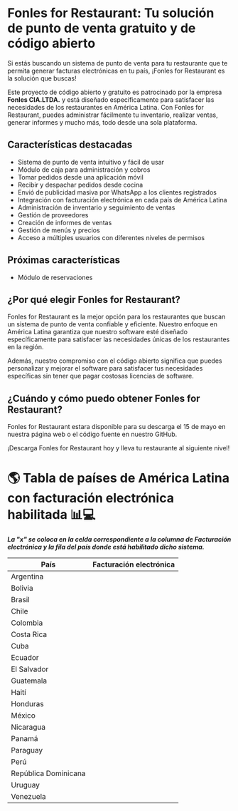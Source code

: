 # Fonles for Restaurant: Tu solución de punto de venta gratuito y de código abierto
Si estás buscando un sistema de punto de venta para tu restaurante que te permita generar facturas electrónicas en tu país, ¡Fonles for Restaurant es la solución que buscas!

Este proyecto de código abierto y gratuito es patrocinado por la empresa **Fonles CIA.LTDA.** y está diseñado específicamente para satisfacer las necesidades de los restaurantes en América Latina. Con Fonles for Restaurant, puedes administrar fácilmente tu inventario, realizar ventas, generar informes y mucho más, todo desde una sola plataforma.

## Características destacadas
- Sistema de punto de venta intuitivo y fácil de usar
- Módulo de caja para administración y cobros
- Tomar pedidos desde una aplicación móvil
- Recibir y despachar pedidos desde cocina
- Envió de publicidad masiva por WhatsApp a los clientes registrados
- Integración con facturación electrónica en cada país de América Latina
- Administración de inventario y seguimiento de ventas
- Gestión de proveedores
- Creación de informes de ventas
- Gestión de menús y precios
- Acceso a múltiples usuarios con diferentes niveles de permisos

## Próximas características
- Módulo de reservaciones

## ¿Por qué elegir Fonles for Restaurant?
Fonles for Restaurant es la mejor opción para los restaurantes que buscan un sistema de punto de venta confiable y eficiente. Nuestro enfoque en América Latina garantiza que nuestro software esté diseñado específicamente para satisfacer las necesidades únicas de los restaurantes en la región.

Además, nuestro compromiso con el código abierto significa que puedes personalizar y mejorar el software para satisfacer tus necesidades específicas sin tener que pagar costosas licencias de software.

##  ¿Cuándo y cómo puedo obtener Fonles for Restaurant?
Fonles for Restaurant estara disponible para su descarga el 15 de mayo en nuestra página web o el código fuente en nuestro GitHub.

¡Descarga Fonles for Restaurant hoy y lleva tu restaurante al siguiente nivel!

# 🌎 Tabla de países de América Latina con facturación electrónica habilitada 📊💻

***La "x" se coloca en la celda correspondiente a la columna de Facturación electrónica y la fila del país donde está habilitado dicho sistema.***

| País        | Facturación electrónica |
| ----------- | ---------------------- |
| Argentina   |                        |
| Bolivia     |                        |
| Brasil      |                        |
| Chile       |                        |
| Colombia    |                        |
| Costa Rica  |                        |
| Cuba        |                        |
| Ecuador     |                       |
| El Salvador |                        |
| Guatemala   |                        |
| Haití       |                        |
| Honduras    |                        |
| México      |                        |
| Nicaragua   |                        |
| Panamá      |                        |
| Paraguay    |                        |
| Perú        |                        |
| República Dominicana |               |
| Uruguay     |                        |
| Venezuela   |                        |
